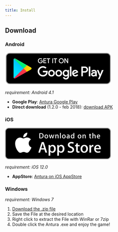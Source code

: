 ```yaml
---
title: Install
---
```

## Download

### Android

[![download googleplay](../assets/img/download_googleplay.png)](https://play.google.com/store/apps/details?id=org.eduapp4syria.antura)

_requirement: Android 4.1_

- **Google Play**: [Antura Google Play](https://play.google.com/store/apps/details?id=org.eduapp4syria.antura)  
- **Direct download** (1.2.0 - feb 2018): [download APK](http://www.antura.org/assets/antura-android-v1.2.0.apk)

### iOS

[![download applestore](../assets/img/download_appstore.png)](https://apps.apple.com/us/app/antura-and-the-letters/id1210334699)

_requirement: iOS 12.0_

- **AppStore**: [Antura on iOS AppStore](https://itunes.apple.com/us/app/antura-and-the-letters/id1210334699?ls=1&amp;mt=8)

### Windows
_requirement: Windows 7_

1. [Download the .zip file](http://www.antura.org/assets/antura-win32-v1.2.0.zip)
2. Save the File at the desired location
3. Right click to extract the File with WinRar or 7zip
4. Double click the Antura .exe and enjoy the game!

